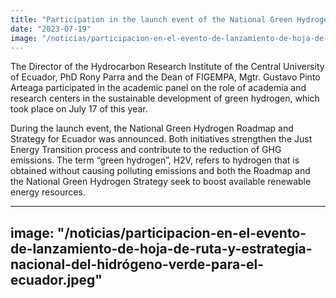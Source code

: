 ```yaml
---
title: "Participation in the launch event of the National Green Hydrogen Roadmap and Strategy for Ecuador"
date: "2023-07-19"
image: "/noticias/participacion-en-el-evento-de-lanzamiento-de-hoja-de-ruta-y-estrategia-nacional-del-hidrógeno-verde-para-el-ecuador.jpeg"
---
```


The Director of the Hydrocarbon Research Institute of the Central University of Ecuador, PhD Rony Parra and the Dean of FIGEMPA, Mgtr. Gustavo Pinto Arteaga participated in the academic panel on the role of academia and research centers in the sustainable development of green hydrogen, which took place on July 17 of this year.

During the launch event, the National Green Hydrogen Roadmap and Strategy for Ecuador was announced. Both initiatives strengthen the Just Energy Transition process and contribute to the reduction of GHG emissions. The term “green hydrogen”, H2V, refers to hydrogen that is obtained without causing polluting emissions and both the Roadmap and the National Green Hydrogen Strategy seek to boost available renewable energy resources.

---
image: "/noticias/participacion-en-el-evento-de-lanzamiento-de-hoja-de-ruta-y-estrategia-nacional-del-hidrógeno-verde-para-el-ecuador.jpeg"
---